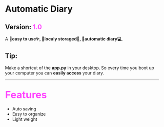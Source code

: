 # **Automatic Diary**

## Version: <span style=color:#f4f;>**1.0**</span>
A **🌟easy to use✨, 📁localy storaged📂, 🤖automatic diary💻**.<br>

## Tip:
Make a shortcut of the **app.py** in your desktop.
So every time you boot up your computer you can **easily access** your diary.

<hr>

## <span style=color:#f4f;font-size:32>**Features**</span>
- Auto saving
- Easy to organize
- Light weight
